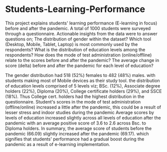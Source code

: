 # Students-Learning-Performance
This project explains students' learning performance (E-learning in focus) before and after the pandemic.
A total of 1000 students were surveyed through a questionnaire. Actionable insights from the data were to answer questions on;
The distribution of gender within the dataset?
Which tool (Desktop, Mobile, Tablet, Laptop) is most commonly used by the respondents?
What is the distribution of education levels among the respondents?
How does the mode of test administration (online/offline) relate to the scores before and after the pandemic?
The average change in score (delta) before and after the pandemic for each level of education?


The gender distribution had 518 (52%) females  to 482 (48%) males.
with students making most of Mobile devices as their study tool.
the distribution of education levels comprised of 5 levels viz;
BSc. (12%), Associate degree holders (22%), Diploma (20%), College certificate holders (29%), and SSCE (18%). Thus College cert. holders had the highest distribution in the questionnaire.
Student's scores in the mode of test administration (offline/online) increased a little after the pandemic, this could be a result of lesser stress and indoor studies during the pandemic
Average scores by levels of education increased slightly across all levels of education after the pandemic with an average positive score of 3.6 to 2.6 across Bsc. to Diploma holders.
In summary, the average score of students before the pandemic (66.09) slightly increased after the pandemic (69.17). which signifies that students' performance had a gradual boost during the pandemic as a result of e-learning implementation.

